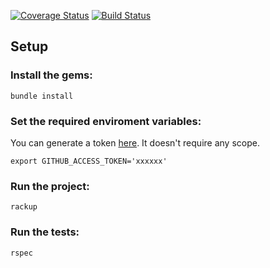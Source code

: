 [![Coverage Status](https://coveralls.io/repos/github/willcurry/favourite-language/badge.svg?branch=master&service=github)](https://coveralls.io/github/willcurry/favourite-language?branch=master)
[![Build Status](https://travis-ci.org/willcurry/favourite-language.svg?branch=master)](https://travis-ci.org/willcurry/favourite-language)

## Setup

### Install the gems:

`bundle install`

### Set the required enviroment variables:

You can generate a token [here](https://github.com/settings/tokens). It doesn't require any scope.

`export GITHUB_ACCESS_TOKEN='xxxxxx'`

### Run the project:

`rackup`

### Run the tests:

`rspec`
